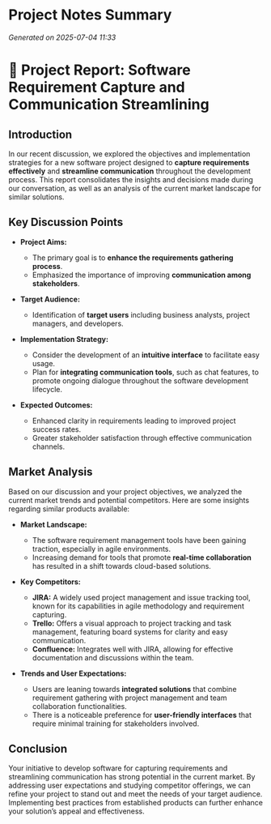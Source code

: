 # Project Notes Summary

*Generated on 2025-07-04 11:33*

# 📝 Project Report: Software Requirement Capture and Communication Streamlining

## **Introduction**

In our recent discussion, we explored the objectives and implementation strategies for a new software project designed to **capture requirements effectively** and **streamline communication** throughout the development process. This report consolidates the insights and decisions made during our conversation, as well as an analysis of the current market landscape for similar solutions.

## **Key Discussion Points**

- **Project Aims:**
  - The primary goal is to **enhance the requirements gathering process**.
  - Emphasized the importance of improving **communication among stakeholders**.
  
- **Target Audience:**
  - Identification of **target users** including business analysts, project managers, and developers.
  
- **Implementation Strategy:**
  - Consider the development of an **intuitive interface** to facilitate easy usage.
  - Plan for **integrating communication tools**, such as chat features, to promote ongoing dialogue throughout the software development lifecycle.

- **Expected Outcomes:**
  - Enhanced clarity in requirements leading to improved project success rates.
  - Greater stakeholder satisfaction through effective communication channels.

## **Market Analysis**

Based on our discussion and your project objectives, we analyzed the current market trends and potential competitors. Here are some insights regarding similar products available:

- **Market Landscape:**
  - The software requirement management tools have been gaining traction, especially in agile environments.
  - Increasing demand for tools that promote **real-time collaboration** has resulted in a shift towards cloud-based solutions.

- **Key Competitors:**
  - **JIRA:** A widely used project management and issue tracking tool, known for its capabilities in agile methodology and requirement capturing.
  - **Trello:** Offers a visual approach to project tracking and task management, featuring board systems for clarity and easy communication.
  - **Confluence:** Integrates well with JIRA, allowing for effective documentation and discussions within the team.

- **Trends and User Expectations:**
  - Users are leaning towards **integrated solutions** that combine requirement gathering with project management and team collaboration functionalities.
  - There is a noticeable preference for **user-friendly interfaces** that require minimal training for stakeholders involved.

## **Conclusion**

Your initiative to develop software for capturing requirements and streamlining communication has strong potential in the current market. By addressing user expectations and studying competitor offerings, we can refine your project to stand out and meet the needs of your target audience. Implementing best practices from established products can further enhance your solution’s appeal and effectiveness.